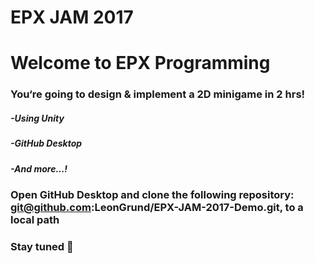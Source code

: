# EPX JAM 2017


# Welcome to EPX Programming 
### You‘re going to design & implement a 2D minigame in 2 hrs!
##### -Using Unity
##### -GitHub Desktop
##### -And more...!
### Open GitHub Desktop and clone the following repository: **git@github.com:LeonGrund/EPX-JAM-2017-Demo.git**, to a local path
### Stay tuned 




